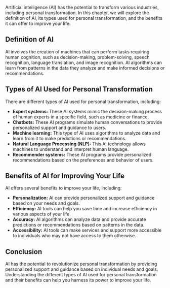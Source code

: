 

Artificial intelligence (AI) has the potential to transform various industries, including personal transformation. In this chapter, we will explore the definition of AI, its types used for personal transformation, and the benefits it can offer to improve your life.

Definition of AI
----------------

AI involves the creation of machines that can perform tasks requiring human cognition, such as decision-making, problem-solving, speech recognition, language translation, and image recognition. AI algorithms can learn from patterns in the data they analyze and make informed decisions or recommendations.

Types of AI Used for Personal Transformation
--------------------------------------------

There are different types of AI used for personal transformation, including:

* **Expert systems:** These AI systems mimic the decision-making process of human experts in a specific field, such as medicine or finance.
* **Chatbots:** These AI programs simulate human conversations to provide personalized support and guidance to users.
* **Machine learning:** This type of AI uses algorithms to analyze data and learn from it to make predictions or recommendations.
* **Natural Language Processing (NLP):** This AI technology allows machines to understand and interpret human language.
* **Recommender systems:** These AI programs provide personalized recommendations based on the preferences and behavior of users.

Benefits of AI for Improving Your Life
--------------------------------------

AI offers several benefits to improve your life, including:

* **Personalization:** AI can provide personalized support and guidance based on your needs and goals.
* **Efficiency:** AI tools can help you save time and increase efficiency in various aspects of your life.
* **Accuracy:** AI algorithms can analyze data and provide accurate predictions or recommendations based on patterns in the data.
* **Accessibility:** AI tools can make services and support more accessible to individuals who may not have access to them otherwise.

Conclusion
----------

AI has the potential to revolutionize personal transformation by providing personalized support and guidance based on individual needs and goals. Understanding the different types of AI used for personal transformation and their benefits can help you harness its power to improve your life.

